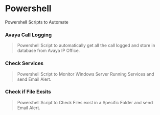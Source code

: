 # Powershell
Powershell Scripts to Automate

### Avaya Call Logging

> Powershell Script to automatically get all the call logged and store in database from Avaya IP Office.

### Check Services

> Powershell Script to Monitor Windows Server Running Services and send Email Alert.

### Check if File Exsits

> Powershell Script to Check Files exist in a Specific Folder and send Email Alert.

